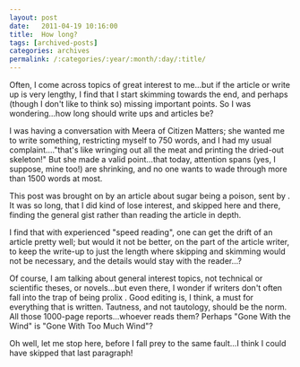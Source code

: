 ```yaml
---
layout: post
date:	2011-04-19 10:16:00
title:  How long?
tags: [archived-posts]
categories: archives
permalink: /:categories/:year/:month/:day/:title/
---
```

Often, I come across topics of great interest to me...but if the article or write up is very lengthy, I find that I start skimming towards the end, and perhaps (though I don't like to think so) missing important points. So I was wondering...how long should write ups and articles be?

I was having a conversation with Meera of Citizen Matters; she wanted me to write something, restricting myself to 750 words, and I had my usual complaint...."that's like wringing out all the meat and printing the dried-out skeleton!" But she made a valid point...that today, attention spans (yes, I suppose, mine too!) are shrinking, and no one wants to wade through more than 1500 words at most.

This post was brought on by an article about sugar being a poison, sent by <lj user="udhay">. It was so long, that I did kind of lose interest, and skipped here and there, finding the general gist rather than reading the article in depth.

I find that with experienced "speed reading", one can get the drift of an article pretty well; but would it not be better, on the part of the article writer, to keep the write-up to just the length where skipping and skimming would not be necessary, and the details would stay with the reader...?

Of course, I am talking about general interest topics, not technical or scientific theses, or novels...but even there, I wonder if writers don't often fall into the trap of being prolix . Good editing is, I think, a must for everything that is written. Tautness, and not tautology, should be the norm. All those 1000-page reports...whoever reads them? Perhaps "Gone With the Wind" is "Gone With Too Much  Wind"?

Oh well, let me  stop here, before I fall prey to the same fault...I think I could have skipped that last paragraph!
